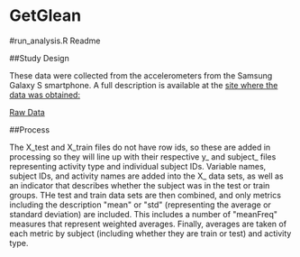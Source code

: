 GetGlean
========
#run_analysis.R Readme

##Study Design


These data were collected from the accelerometers from the Samsung Galaxy S smartphone. A full description is available at the [site where the data was obtained:](http://archive.ics.uci.edu/ml/datasets/Human+Activity+Recognition+Using+Smartphones)

[Raw Data](https://d396qusza40orc.cloudfront.net/getdata%2Fprojectfiles%2FUCI%20HAR%20Dataset.zip)



##Process


The X_test and X_train files do not have row ids, so these are added in processing so they will line up with their respective y_ and subject_ files representing activity type and individual subject IDs. Variable names, subject IDs, and activity names are added into the X_ data sets, as well as an indicator that describes whether the subject was in the test or train groups. THe test and train data sets are then combined, and only metrics including the description "mean" or "std" (representing the average or standard deviation) are included. This includes a number of "meanFreq" measures that represent weighted averages. Finally, averages are taken of each metric by subject (including whether they are train or test) and activity type.

